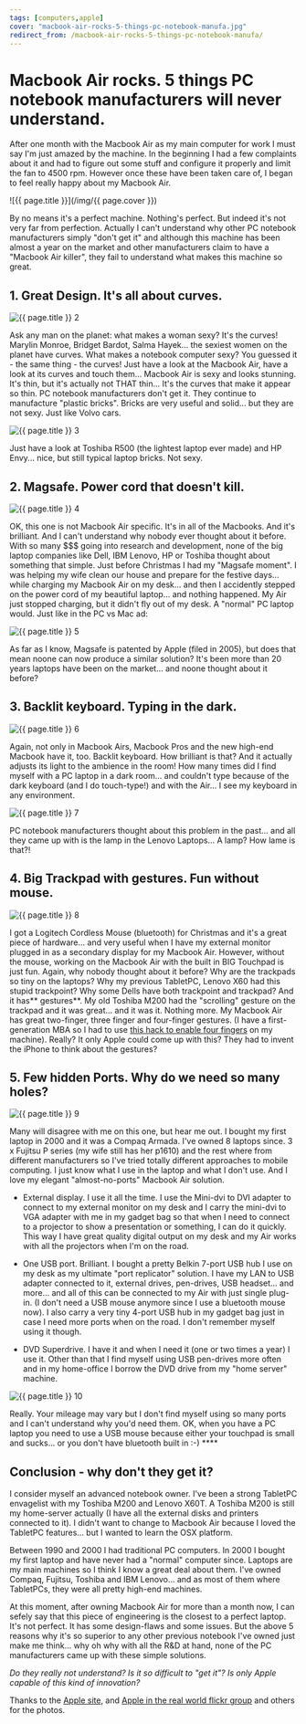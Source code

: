 ```yaml
---
tags: [computers,apple]
cover: "macbook-air-rocks-5-things-pc-notebook-manufa.jpg"
redirect_from: /macbook-air-rocks-5-things-pc-notebook-manufa/
---
```


# Macbook Air rocks. 5 things PC notebook manufacturers will never understand.


After one month with the Macbook Air as my main computer for work I must say I'm just amazed by the machine. In the beginning I had a few complaints about it and had to figure out some stuff and configure it properly and limit the fan to 4500 rpm. However once these have been taken care of, I began to feel really happy about my Macbook Air.

<!--More-->

![{{ page.title }}](/img/{{ page.cover }})

  By no means it's a perfect machine. Nothing's perfect. But indeed it's not very far from perfection. Actually I can't understand why other PC notebook manufacturers simply "don't get it" and although this machine has been almost a year on the market and other manufacturers claim to have a "Macbook Air killer", they fail to understand what makes this machine so great.

## 1. Great Design. It's all about curves.

![{{ page.title }} 2](/img/macbook-air-rocks-5-things-pc-notebook-manufa-2.jpg)

Ask any man on the planet: what makes a woman sexy? It's the curves! Marylin Monroe, Bridget Bardot, Salma Hayek... the sexiest women on the planet have curves. What makes a notebook computer sexy? You guessed it - the same thing - the curves! Just have a look at the Macbook Air, have a look at its curves and touch them... Macbook Air is sexy and looks stunning. It's thin, but it's actually not THAT thin... It's the curves that make it appear so thin. PC notebook manufacturers don't get it. They continue to manufacture "plastic bricks". Bricks are very useful and solid... but they are not sexy. Just like Volvo cars.

![{{ page.title }} 3](/img/macbook-air-rocks-5-things-pc-notebook-manufa-3.jpg)

Just have a look at Toshiba R500 (the lightest laptop ever made) and HP Envy... nice, but still typical laptop bricks. Not sexy.

## 2. Magsafe. Power cord that doesn't kill.

![{{ page.title }} 4](/img/macbook-air-rocks-5-things-pc-notebook-manufa-4.jpg)

OK, this one is not Macbook Air specific. It's in all of the Macbooks. And it's brilliant. And I can't understand why nobody ever thought about it before. With so many $$$ going into research and development, none of the big laptop companies like Dell, IBM Lenovo, HP or Toshiba thought about something that simple. Just before Christmas I had my "Magsafe moment". I was helping my wife clean our house and prepare for the festive days... while charging my Macbook Air on my desk... and then I accidently stepped on the power cord of my beautiful laptop... and nothing happened. My Air just stopped charging, but it didn't fly out of my desk. A "normal" PC laptop would. Just like in the PC vs Mac ad:


![{{ page.title }} 5](/img/macbook-air-rocks-5-things-pc-notebook-manufa-5.jpg)

As far as I know, Magsafe is patented by Apple (filed in 2005), but does that mean noone can now produce a similar solution? It's been more than 20 years laptops have been on the market... and noone thought about it before?

## 3. Backlit keyboard. Typing in the dark.


![{{ page.title }} 6](/img/macbook-air-rocks-5-things-pc-notebook-manufa-6.jpg)

Again, not only in Macbook Airs, Macbook Pros and the new high-end Macbook have it, too. Backlit keyboard. How brilliant is that? And it actually adjusts its light to the ambience in the room! How many times did I find myself with a PC laptop in a dark room... and couldn't type because of the dark keyboard (and I do touch-type!) and with the Air... I see my keyboard in any environment.


![{{ page.title }} 7](/img/macbook-air-rocks-5-things-pc-notebook-manufa-7.jpg)

PC notebook manufacturers thought about this problem in the past... and all they came up with is the lamp in the Lenovo Laptops... A lamp? How lame is that?!

## 4. Big Trackpad with gestures. Fun without mouse.

![{{ page.title }} 8](/img/macbook-air-rocks-5-things-pc-notebook-manufa-8.jpg)

I got a Logitech Cordless Mouse (bluetooth) for Christmas and it's a great piece of hardware... and very useful when I have my external monitor plugged in as a secondary display for my Macbook Air. However, without the mouse, working on the Macbook Air with the built in BIG Touchpad is just fun. Again, why nobody thought about it before? Why are the trackpads so tiny on the laptops? Why my previous TabletPC, Lenovo X60 had this stupid trackpoint? Why some Dells have both trackpoint and trackpad? And it has** gestures**. My old Toshiba M200 had the "scrolling" gesture on the trackpad and it was great... and it was it. Nothing more. My Macbook Air has great two-finger, three finger and four-finger gestures. (I have a first-generation MBA so I had to use [this hack to enable four fingers](http://www.super-poultry.com/2008/12/4-finger-multi-touch-for-older-mbps/) on my machine). Really? It only Apple could come up with this? They had to invent the iPhone to think about the gestures?

## 5. Few hidden Ports. Why do we need so many holes?

![{{ page.title }} 9](/img/macbook-air-rocks-5-things-pc-notebook-manufa-9.jpg)

Many will disagree with me on this one, but hear me out. I bought my first laptop in 2000 and it was a Compaq Armada. I've owned 8 laptops since. 3 x Fujitsu P series (my wife still has her p1610) and the rest where from different manufacturers so I've tried totally different approaches to mobile computing. I just know what I use in the laptop and what I don't use. And I love my elegant "almost-no-ports" Macbook Air solution.

- External display. I use it all the time. I use the Mini-dvi to DVI adapter to connect to my external monitor on my desk and I carry the mini-dvi to VGA adapter with me in my gadget bag so that when I need to connect to a projector to show a presentation or something, I can do it quickly. This way I have great quality digital output on my desk and my Air works with all the projectors when I'm on the road. 

- One USB port. Brilliant. I bought a pretty Belkin 7-port USB hub I use on my desk as my ultimate "port replicator" solution. I have my LAN to USB adapter connected to it, external drives, pen-drives, USB headset... and more... and all of this can be connected to my Air with just single plug-in. (I don't need a USB mouse anymore since I use a bluetooth mouse now). I also carry a very tiny 4-port USB hub in my gadget bag just in case I need more ports when on the road. I don't remember myself using it though. 

- DVD Superdrive. I have it and when I need it (one or two times a year) I use it. Other than that I find myself using USB pen-drives more often and in my home-office I borrow the DVD drive from my "home server" machine.


![{{ page.title }} 10](/img/macbook-air-rocks-5-things-pc-notebook-manufa-10.jpg)

Really. Your mileage may vary but I don't find myself using so many ports and I can't understand why you'd need them. OK, when you have a PC laptop you need to use a USB mouse because either your touchpad is small and sucks... or you don't have bluetooth built in :-) ****

## Conclusion - why don't they get it?

I consider myself an advanced notebook owner. I've been a strong TabletPC envagelist with my Toshiba M200 and Lenovo X60T. A Toshiba M200 is still my home-server actually (I have all the external disks and printers connected to it). I didn't want to change to Macbook Air because I loved the TabletPC features... but I wanted to learn the OSX platform.

Between 1990 and 2000 I had traditional PC computers. In 2000 I bought my first laptop and have never had a "normal" computer since. Laptops are my main machines so I think I know a great deal about them. I've owned Compaq, Fujitsu, Toshiba and IBM Lenovo... and as most of them where TabletPCs, they were all pretty high-end machines.

At this moment, after owning Macbook Air for more than a month now, I can sefely say that this piece of engineering is the closest to a perfect laptop. It's not perfect. It has some design-flaws and some issues. But the above 5 reasons why it's so superior to any other previous notebook I've owned just make me think... why oh why with all the R&D at hand, none of the PC manufacturers came up with these simple solutions.

_Do they really not understand? Is it so difficult to "get it"? Is only Apple capable of this kind of innovation?_

Thanks to the [Apple site](http://www.apple.com), and [Apple in the real world flickr group](http://www.flickr.com/groups/macbookairintherealworld/) and others for the photos.


[n]: https://michael.gratis/nozbe